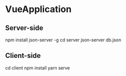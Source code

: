 # VueApplication

## Server-side

npm install json-server -g
cd server
json-server db.json


## Client-side

cd client
npm install
yarn serve